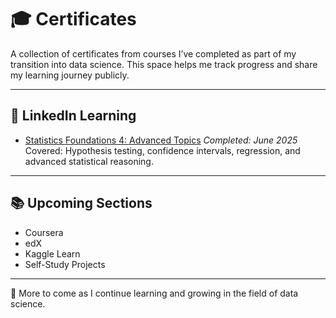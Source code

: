 # 🎓 Certificates

A collection of certificates from courses I’ve completed as part of my transition into data science. This space helps me track progress and share my learning journey publicly.

---

## 📘 LinkedIn Learning

- [Statistics Foundations 4: Advanced Topics](https://github.com/victoria-vasilieva/certificates/blob/main/LinkedInLearning/CertificateOfCompletion_Statistics%20Foundations%204%20Advanced%20Topics.pdf)
  *Completed: June 2025*  
  Covered: Hypothesis testing, confidence intervals, regression, and advanced statistical reasoning.

---

## 📚 Upcoming Sections

- Coursera
- edX
- Kaggle Learn
- Self-Study Projects

---

📌 More to come as I continue learning and growing in the field of data science.
